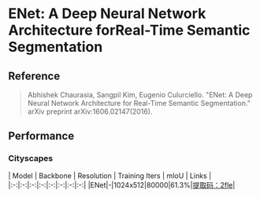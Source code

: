 # ENet: A Deep Neural Network Architecture forReal-Time Semantic Segmentation

## Reference
> Abhishek Chaurasia, Sangpil Kim, Eugenio Culurciello. "ENet: A Deep Neural Network Architecture for
Real-Time Semantic Segmentation." arXiv preprint arXiv:1606.02147(2016).

## Performance

### Cityscapes

| Model | Backbone | Resolution | Training Iters | mIoU | Links |
|:-:|:-:|:-:|:-:|:-:|:-:|:-:|:-:|
|ENet|-|1024x512|80000|61.3%|[提取码：2fle](https://pan.baidu.com/share/init?surl=7k-Mq_BmZp0FaY1IDjAVoQ)|
